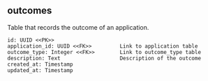 ## outcomes

Table that records the outcome of an application.

```
id: UUID <<PK>>                     
application_id: UUID <<FK>>         Link to application table
outcome_type: Integer <<FK>>        Link to outcome_type table
description: Text                   Description of the outcome
created_at: Timestamp
updated_at: Timestamp
```